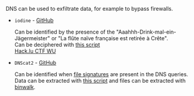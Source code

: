 DNS can be used to exfiltrate data, for example to bypass firewalls.

* `iodine` - [GitHub](https://github.com/yarrick/iodine)

    Can be identified by the presence of the "Aaahhh-Drink-mal-ein-Jägermeister" or "La flûte naïve française est retirée à Crête".<br>
    Can be deciphered with [this script](./Tools/iodine/exploit.py)<br>
    [Hack.lu CTF WU](http://blog.stalkr.net/2010/10/hacklu-ctf-challenge-9-bottle-writeup.html)

* `DNScat2` - [GitHub](https://github.com/iagox86/dnscat2)

    Can be identified when [file signatures](../../Files/File%20Scanning/README.md) are present in the DNS queries.
    Data can be extracted with [this script](./Tools/dnscat2/exploit.py) and files can be extracted with [binwalk](../../Files/File%20Scanning/README.md).


